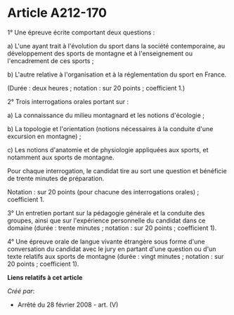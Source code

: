 # Article A212-170

1° Une épreuve écrite comportant deux questions :

a) L'une ayant trait à l'évolution du sport dans la société contemporaine, au développement des sports de montagne et à
l'enseignement ou l'encadrement de ces sports ;

b) L'autre relative à l'organisation et à la réglementation du sport en France.

(Durée : deux heures ; notation : sur 20 points ; coefficient 1.)

2° Trois interrogations orales portant sur :

a) La connaissance du milieu montagnard et les notions d'écologie ;

b) La topologie et l'orientation (notions nécessaires à la conduite d'une excursion en montagne) ;

c) Les notions d'anatomie et de physiologie appliquées aux sports, et notamment aux sports de montagne.

Pour chaque interrogation, le candidat tire au sort une question et bénéficie de trente minutes de préparation.

Notation : sur 20 points (pour chacune des interrogations orales) ; coefficient 1.

3° Un entretien portant sur la pédagogie générale et la conduite des groupes, ainsi que sur l'expérience personnelle du
candidat dans ce domaine (durée : trente minutes ; notation : sur 20 points ; coefficient 1).

4° Une épreuve orale de langue vivante étrangère sous forme d'une conversation du candidat avec le jury en partant d'une
question ou d'un texte relatifs aux sports de montagne (durée : vingt minutes ; notation : sur 20 points ; coefficient 1).

**Liens relatifs à cet article**

_Créé par_:

  - Arrêté du 28 février 2008 - art. (V)

